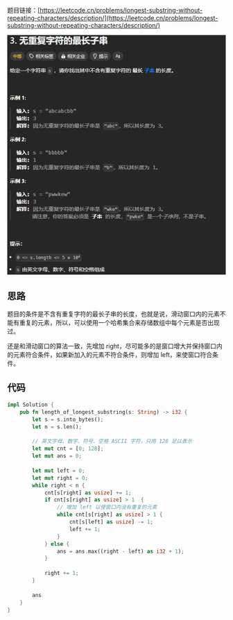 题目链接：[https://leetcode.cn/problems/longest-substring-without-repeating-characters/description/](https://leetcode.cn/problems/longest-substring-without-repeating-characters/description/)

![](../../../../images/2024/1732338197552-f4de7122-5248-4168-91cf-3b322ab15ded.png)

## 思路
题目的条件是不含有重复字符的最长子串的长度，也就是说，滑动窗口内的元素不能有重复的元素，所以，可以使用一个哈希集合来存储数组中每个元素是否出现过。

还是和滑动窗口的算法一致，先增加 right，尽可能多的是窗口增大并保持窗口内的元素符合条件，如果新加入的元素不符合条件，则增加 left，来使窗口符合条件。

## 代码
```rust
impl Solution {
    pub fn length_of_longest_substring(s: String) -> i32 {
        let s = s.into_bytes();
        let n = s.len();
        
        // 英文字母、数字、符号、空格 ASCII 字符，只用 128 足以表示
        let mut cnt = [0; 128];
        let mut ans = 0;

        let mut left = 0;
        let mut right = 0;
        while right < n {
            cnt[s[right] as usize] += 1;
            if cnt[s[right] as usize] > 1  {
                // 增加 left 以使窗口内没有重复的元素
                while cnt[s[right] as usize] > 1 { 
                    cnt[s[left] as usize] -= 1;
                    left += 1;
                }
            } else {
                ans = ans.max((right - left) as i32 + 1);
            }

            right += 1;
        }

        ans
    }
}
```

